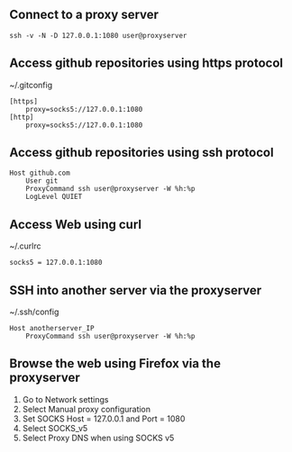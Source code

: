 ## Connect to a proxy server
```
ssh -v -N -D 127.0.0.1:1080 user@proxyserver
```

## Access github repositories using https protocol

~/.gitconfig
```
[https]
    proxy=socks5://127.0.0.1:1080
[http]
    proxy=socks5://127.0.0.1:1080
```

## Access github repositories using ssh protocol
```
Host github.com
    User git
    ProxyCommand ssh user@proxyserver -W %h:%p
    LogLevel QUIET
```

## Access Web using curl
~/.curlrc
```
socks5 = 127.0.0.1:1080
```

## SSH into another server via the proxyserver
~/.ssh/config
```
Host anotherserver_IP
    ProxyCommand ssh user@proxyserver -W %h:%p
```

## Browse the web using Firefox via the proxyserver

1. Go to Network settings
2. Select Manual proxy configuration
3. Set SOCKS Host = 127.0.0.1 and Port = 1080
4. Select SOCKS_v5
5. Select Proxy DNS when using SOCKS v5

